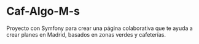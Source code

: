 # Caf-Algo-M-s
Proyecto con Symfony para crear una página colaborativa que te ayuda a crear planes en Madrid, basados en zonas verdes y cafeterías.

